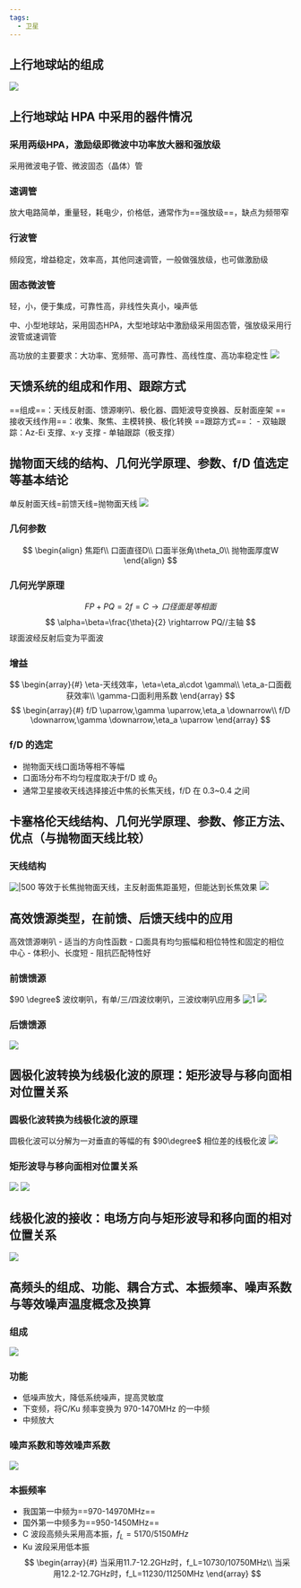 ```yaml
---
tags:
  - 卫星
---
```

## 上行地球站的组成
![](https://sawen-pic-blog.oss-cn-beijing.aliyuncs.com/2024after4202406081127590.png)
## 上行地球站 HPA 中采用的器件情况
### 采用两级HPA，激励级即微波中功率放大器和强放级

采用微波电子管、微波固态（晶体）管
### 速调管
放大电路简单，重量轻，耗电少，价格低，通常作为==强放级==，缺点为频带窄
### 行波管
频段宽，增益稳定，效率高，其他同速调管，一般做强放级，也可做激励级
### 固态微波管
轻，小，便于集成，可靠性高，非线性失真小，噪声低

中、小型地球站，采用固态HPA，大型地球站中激励级采用固态管，强放级采用行波管或速调管

高功放的主要要求：大功率、宽频带、高可靠性、高线性度、高功率稳定性
![](https://sawen-pic-blog.oss-cn-beijing.aliyuncs.com/2024after4202406081508111.png)
## 天馈系统的组成和作用、跟踪方式
==组成==：天线反射面、馈源喇叭、极化器、圆矩波导变换器、反射面座架
==接收天线作用==：收集、聚焦、主模转换、极化转换
==跟踪方式==：
	- 双轴跟踪：Az-Ei 支撑、x-y 支撑
	- 单轴跟踪（极支撑）
## 抛物面天线的结构、几何光学原理、参数、f/D 值选定等基本结论
单反射面天线=前馈天线=抛物面天线
![](https://sawen-pic-blog.oss-cn-beijing.aliyuncs.com/2024after4202406081524859.png)
### 几何参数
$$
\begin{align}
焦距f\\
口面直径D\\
口面半张角\theta_0\\
抛物面厚度W
\end{align}
$$
### 几何光学原理
$$
FP+PQ=2f=C \rightarrow 口径面是等相面
$$
$$
\alpha=\beta=\frac{\theta}{2} \rightarrow PQ//主轴
$$
球面波经反射后变为平面波
### 增益
$$
\begin{array}{#}
\eta-天线效率，\eta=\eta_a\cdot \gamma\\
\eta_a-口面截获效率\\
\gamma-口面利用系数
\end{array}
$$
$$
\begin{array}{#}
f/D \uparrow,\gamma \uparrow,\eta_a \downarrow\\
f/D \downarrow,\gamma \downarrow,\eta_a \uparrow
\end{array}
$$
### f/D 的选定
- 抛物面天线口面场等相不等幅
- 口面场分布不均匀程度取决于f/D 或 $\theta_0$
- 通常卫星接收天线选择接近中焦的长焦天线，f/D 在 0.3~0.4 之间
## 卡塞格伦天线结构、几何光学原理、参数、修正方法、优点（与抛物面天线比较）
### 天线结构
![|500](https://sawen-pic-blog.oss-cn-beijing.aliyuncs.com/2024after4202406081546038.png)
等效于长焦抛物面天线，主反射面焦距虽短，但能达到长焦效果
![](https://sawen-pic-blog.oss-cn-beijing.aliyuncs.com/2024after4202406081548638.png)
## 高效馈源类型，在前馈、后馈天线中的应用
高效馈源喇叭
	- 适当的方向性函数
	- 口面具有均匀振幅和相位特性和固定的相位中心
	- 体积小、长度短
	- 阻抗匹配特性好
### 前馈馈源
$90 \degree$ 波纹喇叭，有单/三/四波纹喇叭，三波纹喇叭应用多
![1](https://sawen-pic-blog.oss-cn-beijing.aliyuncs.com/2024after4202406081551307.png)
![](https://sawen-pic-blog.oss-cn-beijing.aliyuncs.com/2024after4202406081551307.png)
### 后馈馈源
![](https://sawen-pic-blog.oss-cn-beijing.aliyuncs.com/2024after4202406081552137.png)
##  圆极化波转换为线极化波的原理：矩形波导与移向面相对位置关系
### 圆极化波转换为线极化波的原理
圆极化波可以分解为一对垂直的等幅的有 $90\degree$ 相位差的线极化波
![](https://sawen-pic-blog.oss-cn-beijing.aliyuncs.com/2024after4202406081556042.png)
### 矩形波导与移向面相对位置关系
![](https://sawen-pic-blog.oss-cn-beijing.aliyuncs.com/2024after4202406081605619.png)
![](https://sawen-pic-blog.oss-cn-beijing.aliyuncs.com/2024after4202406081605129.png)
## 线极化波的接收：电场方向与矩形波导和移向面的相对位置关系
![](https://sawen-pic-blog.oss-cn-beijing.aliyuncs.com/2024after4202406081606767.png)
## 高频头的组成、功能、耦合方式、本振频率、噪声系数与等效噪声温度概念及换算
### 组成
![](https://sawen-pic-blog.oss-cn-beijing.aliyuncs.com/2024after4202406081615647.png)
### 功能  
- 低噪声放大，降低系统噪声，提高灵敏度
- 下变频，将C/Ku 频率变换为 970-1470MHz 的一中频
- 中频放大
### 噪声系数和等效噪声系数
![](https://sawen-pic-blog.oss-cn-beijing.aliyuncs.com/2024after4202406081617135.png)
### 本振频率
- 我国第一中频为==970-14970MHz==
- 国外第一中频多为==950-1450MHz==
- C 波段高频头采用高本振，$f_L=5170/5150MHz$
- Ku 波段采用低本振
$$
\begin{array}{#}
当采用11.7-12.2GHz时，f_L=10730/10750MHz\\
当采用12.2-12.7GHz时，f_L=11230/11250MHz
\end{array}
$$
